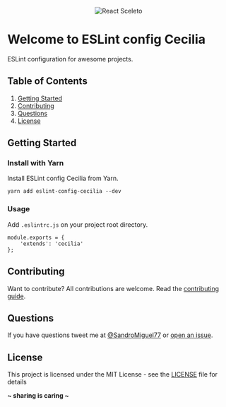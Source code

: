 <p align="center"><img src="http://sandromiguel.com/host/eslint-config-cecilia.png" alt="React Sceleto" /></p>

# Welcome to ESLint config Cecilia

ESLint configuration for awesome projects.

## Table of Contents
1. [Getting Started](#getting-started)
1. [Contributing](#contributing)
1. [Questions](#questions)
1. [License](#license)

## Getting Started

### Install with Yarn
Install ESLint config Cecilia from Yarn.
```
yarn add eslint-config-cecilia --dev
```

### Usage
Add `.eslintrc.js` on your project root directory.
```
module.exports = {
    'extends': 'cecilia'
};
```

## Contributing
Want to contribute? All contributions are welcome. Read the [contributing guide](CONTRIBUTING.md).

## Questions
If you have questions tweet me at [@SandroMiguel77](https://twitter.com/SandroMiguel77) or [open an issue](https://github.com/SandroMiguel/Snippets/issues/new).

## License
This project is licensed under the MIT License - see the [LICENSE](../../LICENSE) file for details

**~ sharing is caring ~**
